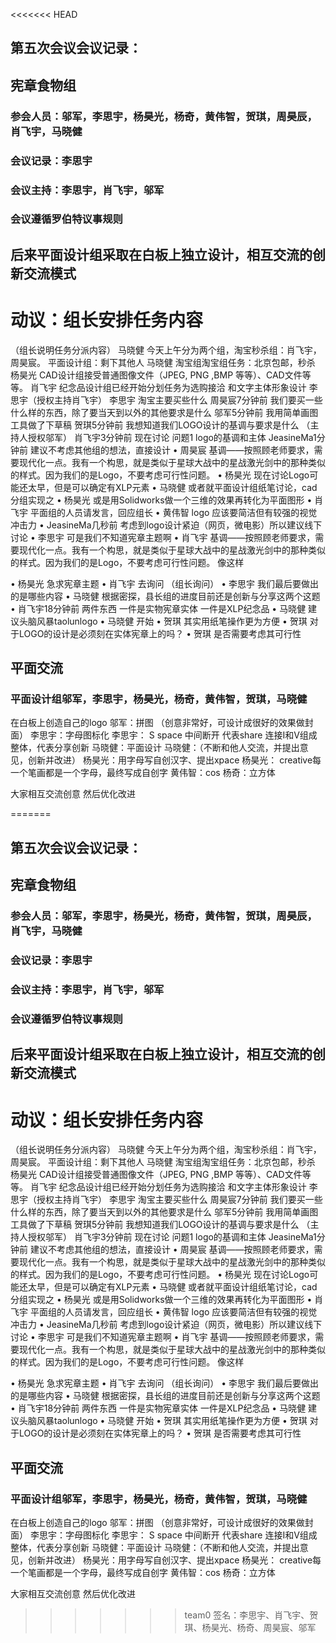 <<<<<<< HEAD
## 第五次会议会议记录：
## 宪章食物组
### 参会人员：邬军，李思宇，杨昊光，杨奇，黄伟智，贺琪，周昊辰，肖飞宇，马晓健
### 会议记录：李思宇
### 会议主持：李思宇，肖飞宇，邬军 
### 会议遵循罗伯特议事规则
## 后来平面设计组采取在白板上独立设计，相互交流的创新交流模式


# 动议：组长安排任务内容
（组长说明任务分派内容）
马晓健
今天上午分为两个组，淘宝秒杀组：肖飞宇，周昊宸。 平面设计组：剩下其他人
马晓健
淘宝组淘宝组任务：北京包邮，秒杀
杨昊光
CAD设计组接受普通图像文件（JPEG, PNG ,BMP 等等）、CAD文件等等。
肖飞宇
纪念品设计组已经开始分划任务为选购接洽 和文字主体形象设计
李思宇（授权主持肖飞宇）
李思宇
淘宝主要买些什么
周昊宸7分钟前
我们要买一些什么样的东西，除了要当天到以外的其他要求是什么
邬军5分钟前
我用简单画图工具做了下草稿
贺琪5分钟前
我想知道我们LOGO设计的基调与要求是什么
（主持人授权邬军）
肖飞宇3分钟前
现在讨论 问题1 logo的基调和主体
JeasineMa1分钟前
建议不考虑其他组的想法，直接设计
•	周昊宸
基调——按照顾老师要求，需要现代化一点。我有一个构思，就是类似于星球大战中的星战激光剑中的那种类似的样式。因为我们的是Logo，不要考虑可行性问题。
•	杨昊光
现在讨论Logo可能还太早，但是可以确定有XLP元素
•	马晓健
或者就平面设计组纸笔讨论，cad分组实现之
•	杨昊光
或是用Solidworks做一个三维的效果再转化为平面图形
•	肖飞宇
平面组的人员请发言，回应组长
•	黄伟智
logo 应该要简洁但有较强的视觉冲击力
•	JeasineMa几秒前
考虑到logo设计紧迫（网页，微电影）所以建议线下讨论
•	李思宇
可是我们不知道宪章主题啊
•	肖飞宇
基调——按照顾老师要求，需要现代化一点。我有一个构思，就是类似于星球大战中的星战激光剑中的那种类似的样式。因为我们的是Logo，不要考虑可行性问题。 像这样

•	杨昊光
急求宪章主题
•	肖飞宇
去询问
（组长询问）
•	李思宇
我们最后要做出的是哪些内容
•	马晓健
根据密探，县长组的进度目前还是创新与分享这两个这题
•	肖飞宇18分钟前
两件东西 一件是实物宪章实体 一件是XLP纪念品
•	马晓健
建议头脑风暴taolunlogo
•	马晓健
开始
•	贺琪
其实用纸笔操作更为方便
•	贺琪
对于LOGO的设计是必须刻在实体宪章上的吗？
•	贺琪
是否需要考虑其可行性


## 平面交流
### 平面设计组邬军，李思宇，杨昊光，杨奇，黄伟智，贺琪，马晓健
在白板上创造自己的logo
邬军：拼图 （创意非常好，可设计成很好的效果做封面）
李思宇：字母图标化
李思宇： S space 中间断开 代表share 连接I和V组成整体，代表分享创新
马晓健：平面设计
马晓健：（不断和他人交流，并提出意见，创新并改进）
杨昊光：用字母写自创汉字、提出xpace
杨昊光： creative每一个笔画都是一个字母，最终写成自创字
黄伟智：cos
杨奇：立方体



大家相互交流创意
然后优化改进




=======
## 第五次会议会议记录：
## 宪章食物组
### 参会人员：邬军，李思宇，杨昊光，杨奇，黄伟智，贺琪，周昊辰，肖飞宇，马晓健
### 会议记录：李思宇
### 会议主持：李思宇，肖飞宇，邬军 
### 会议遵循罗伯特议事规则
## 后来平面设计组采取在白板上独立设计，相互交流的创新交流模式


# 动议：组长安排任务内容
（组长说明任务分派内容）
马晓健
今天上午分为两个组，淘宝秒杀组：肖飞宇，周昊宸。 平面设计组：剩下其他人
马晓健
淘宝组淘宝组任务：北京包邮，秒杀
杨昊光
CAD设计组接受普通图像文件（JPEG, PNG ,BMP 等等）、CAD文件等等。
肖飞宇
纪念品设计组已经开始分划任务为选购接洽 和文字主体形象设计
李思宇（授权主持肖飞宇）
李思宇
淘宝主要买些什么
周昊宸7分钟前
我们要买一些什么样的东西，除了要当天到以外的其他要求是什么
邬军5分钟前
我用简单画图工具做了下草稿
贺琪5分钟前
我想知道我们LOGO设计的基调与要求是什么
（主持人授权邬军）
肖飞宇3分钟前
现在讨论 问题1 logo的基调和主体
JeasineMa1分钟前
建议不考虑其他组的想法，直接设计
•	周昊宸
基调——按照顾老师要求，需要现代化一点。我有一个构思，就是类似于星球大战中的星战激光剑中的那种类似的样式。因为我们的是Logo，不要考虑可行性问题。
•	杨昊光
现在讨论Logo可能还太早，但是可以确定有XLP元素
•	马晓健
或者就平面设计组纸笔讨论，cad分组实现之
•	杨昊光
或是用Solidworks做一个三维的效果再转化为平面图形
•	肖飞宇
平面组的人员请发言，回应组长
•	黄伟智
logo 应该要简洁但有较强的视觉冲击力
•	JeasineMa几秒前
考虑到logo设计紧迫（网页，微电影）所以建议线下讨论
•	李思宇
可是我们不知道宪章主题啊
•	肖飞宇
基调——按照顾老师要求，需要现代化一点。我有一个构思，就是类似于星球大战中的星战激光剑中的那种类似的样式。因为我们的是Logo，不要考虑可行性问题。 像这样

•	杨昊光
急求宪章主题
•	肖飞宇
去询问
（组长询问）
•	李思宇
我们最后要做出的是哪些内容
•	马晓健
根据密探，县长组的进度目前还是创新与分享这两个这题
•	肖飞宇18分钟前
两件东西 一件是实物宪章实体 一件是XLP纪念品
•	马晓健
建议头脑风暴taolunlogo
•	马晓健
开始
•	贺琪
其实用纸笔操作更为方便
•	贺琪
对于LOGO的设计是必须刻在实体宪章上的吗？
•	贺琪
是否需要考虑其可行性


## 平面交流
### 平面设计组邬军，李思宇，杨昊光，杨奇，黄伟智，贺琪，马晓健
在白板上创造自己的logo
邬军：拼图 （创意非常好，可设计成很好的效果做封面）
李思宇：字母图标化
李思宇： S space 中间断开 代表share 连接I和V组成整体，代表分享创新
马晓健：平面设计
马晓健：（不断和他人交流，并提出意见，创新并改进）
杨昊光：用字母写自创汉字、提出xpace
杨昊光： creative每一个笔画都是一个字母，最终写成自创字
黄伟智：cos
杨奇：立方体



大家相互交流创意
然后优化改进




>>>>>>> team0
签名：李思宇、肖飞宇、贺琪、杨昊光、杨奇、周昊宸、邬军